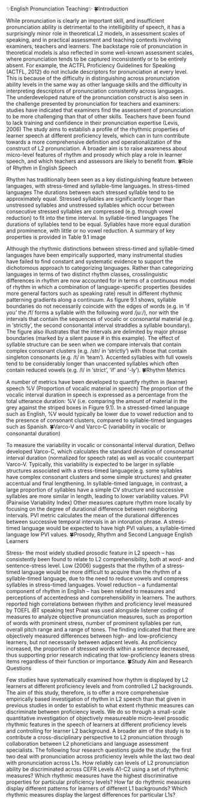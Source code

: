 ✨English Pronunciation Teaching✨
🍀Introduction

While pronunciation is clearly an important skill, and insufficient pronunciation ability is detrimental to the intelligibility of speech, it has a surprisingly minor role in theoretical L2 models, in assessment scales of speaking, and in practical assessment and teaching contexts involving examiners, teachers and learners.
The backstage role of pronunciation in theoretical models is also reflected in some well-known assessment scales, where pronunciation tends to be captured inconsistently or to be entirely absent.
For example, the ACTFL Proficiency Guidelines for Speaking (ACTFL, 2012) do not include descriptors for pronunciation at every level.
This is because of the difficulty in distinguishing across pronunciation ability levels in the same way as other language skills and the difficulty in interpreting descriptors of pronunciation consistently across languages.
The underdeveloped nature of the pronunciation construct is also seen in the challenge presented by pronunciation for teachers and examiners: studies have indicated that examiners find the assessment of pronunciation to be more challenging than that of other skills.
Teachers have been found to lack training and confidence in their pronunciation expertise (Levis, 2006)
The study aims to establish a profile of the rhythmic properties of learner speech at different proficiency levels, which can in turn contribute towards a more comprehensive definition and operationalization of the construct of L2 pronunciation.
A broader aim is to raise awareness about micro-level features of rhythm and prosody which play a role in learner speech, and which teachers and assessors are likely to benefit from.
🍀Role of Rhythm in English Speech

Rhythm has traditionally been seen as a key distinguishing feature between languages, with stress-timed and syllable-time languages.
In stress-timed languages
The durations between each stressed syllable tend to be approximately equal.
Stressed syllables are significantly longer than unstressed syllables and unstressed syllables which occur between consecutive stressed syllables are compressed (e.g. through vowel reduction) to fit into the time interval.
In syllable-timed languages
The durations of syllables tend to be equal.
Syllables have more equal duration and prominence, with little or no vowel reduction.
A summary of key properties is provided in Table 9.1
image

Although the rhythmic distinctions between stress-timed and syllable-timed languages have been empirically supported, many instrumental studies have failed to find constant and systematic evidence to support the dichotomous approach to categorizing languages.
Rather than categorizing languages in terms of two distinct rhythm classes, crosslinguistic differences in rhythm are now accounted for in terms of a continuous model of rhythm in which a combination of language-specific properties (besides more general factors such as speaking rate) result in different rhythmic patterning gradients along a continuum.
As figure 9.1 shows, syllable boundaries do not necessarily coincide with the edges of words (e.g. in ‘if you’ the /f/ forms a syllable with the following word /ju:/), nor with the intervals that contain the sequences of vocalic or consonantal material (e.g. in ‘strictly’, the second consonantal interval straddles a syllable boundary).
The figure also illustrates that the intervals are delimited by major phrase boundaries (marked by a silent pause # in this example).
The effect of syllable structure can be seen when we compare intervals that contain complex consonant clusters (e.g. /str/ in ‘strictly’) with those that contain singleton consonants (e.g. /t/ in ‘team’).
Accented syllables with full vowels tend to be considerably longer than unaccented syllables which often contain reduced vowels (e.g. /I/ in ‘strict’, ‘if’ and ‘-ly’).
🍀Rhythm Metrics

A number of metrics have been developed to quantify rhythm in (learner) speech %V (Proportion of vocalic material in speech)
The proportion of the vocalic interval duration in speech is expressed as a percentage from the total utterance duration: %V (i.e. comparing the amount of material in the grey against the striped boxes in Figure 9.1).
In a stressed-timed language such as English, %V would typically be lower due to vowel reduction and to the presence of consonant clusters, compared to syllable-timed languages such as Spanish.
🍀Varco-V and Varco-C (variability in vocalic or consonantal duration)

To measure the variability in vocalic or consonantal interval duration, Dellwo developed Varco-C, which calculates the standard deviation of consonantal interval duration (normalized for speech rate) as well as vocalic counterpart Varco-V.
Typically, this variability is expected to be larger in syllable structures associated with a stress-timed language(e.g. some syllables have complex consonant clusters and some simple structures) and greater accentual and final lengthening.
In syllable-timed language, in contrast, a large proportion of syllables have a simple CV structure and successive syllables are more similar in length, leading to lower variability values. PVI (Pairwise Variability Index)
Other measures capture rhythm more locally by focusing on the degree of durational difference between neighboring intervals.
PVI metric calculates the mean of the durational differences between successive temporal intervals in an intonation phrase.
A stress-timed language would be expected to have high PVI values, a syllable-timed language low PVI values.
🍀Prosody, Rhythm and Second Language English Learners

Stress- the most widely studied prosodic feature in L2 speech – has consistently been found to relate to L2 comprehensibility, both at word- and sentence-stress level.
Low (2006) suggests that the rhythm of a stress-timed language would be more difficult to acquire than the rhythm of a syllable-timed language, due to the need to reduce vowels and compress syllables in stress-timed languages.
Vowel reduction – a fundamental component of rhythm in English – has been related to measures and perceptions of accentedness and comprehensibility in learners.
The authors reported high correlations between rhythm and proficiency level measured by TOEFL iBT speaking test
Praat was used alongside listener coding of measures to analyze objective pronunciation measures, such as proportion of words with prominent stress, number of prominent syllables per run, overall pitch range and a range of tones. The finding indicated that there are objectively measured differences between high- and low-proficiency learners, but not necessarily between adjacent levels.
As proficiency increased, the proportion of stressed words within a sentence decreased, thus supporting prior research indicating that low-proficiency leaners stress items regardless of their function or importance.
🍀Study Aim and Research Questions

Few studies have systematically examined how rhythm is displayed by L2 learners at different proficiency levels and from controlled L2 backgrounds.
The aim of this study, therefore, is to offer a more comprehensive empirically based investigation of rhythm in L2 speech than that given in previous studies in order to establish to what extent rhythmic measures can discriminate between proficiency levels.
We do so through a small-scale quantitative investigation of objectively measureable micro-level prosodic rhythmic features in the speech of learners at different proficiency levels and controlling for learner L2 background.
A broader aim of the study is to contribute a cross-disciplinary perspective to L2 pronunciation through collaboration between L2 phoneticians and language assessment specialists.
The following four research questions guide the study; the first two deal with pronunciation across proficiency levels while the last two deal with pronunciation across L1s.
How reliably can levels of L2 pronunciation ability be discriminated across CEFR Levels A1-C2 using a set of rhythmic measures?
Which rhythmic measures have the highest discriminative properties for particular proficiency levels?
How far do rhythmic measures display different patterns for learners of different L1 backgrounds?
Which rhythmic measures display the largest differences for particular L1s?
